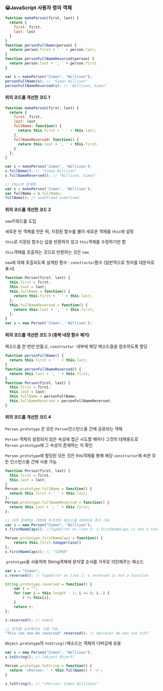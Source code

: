 ### 😀JavaScript 사용자 정의 객체

```js
function makePerson(first, last) {
  return {
    first: first,
    last: last
  }
}
function personFullName(person) {
  return person.first + ' ' + person.last;
}
function personFullNameReversed(person) {
  return person.last + ', ' + person.first
}

var s = makePerson("Simon", "Willison");
personFullName(s); // "Simon Willison"
personFullNameReversed(s); // "Willison, Simon"
```



#### 위의 코드를 개선한 코드 1

```js
function makePerson(first, last) {
  return {
    first: first,
    last: last,
    fullName: function() {
      return this.first + ' ' + this.last;
    },
    fullNameReversed: function() {
      return this.last + ', ' + this.first;
    }
  };
}

var s = makePerson('Simon', 'Willison');
s.fullName(); // "Simon Willison"
s.fullNameReversed(); // "Willison, Simon"

// this의 문제점
var s = makePerson('Simon', 'Willison');
var fullName = s.fullName;
fullName(); // undefined undefined
```



#### 위의 코드를 개선한 코드 2

`new`키워드를 도입

새로운 빈 객체를 만든 뒤, 지정된 함수를 불러 새로운 객체를 `this`에 설정

`this`로 지정된 함수는 값을 반환하지 않고 `this`객체를 수정하기만 함

`this`객체를 호출하는 곳으로 반환하는 것은 `new` 

`new`에 의해 호출되도록 설계된 함수 : `constructor`함수 (일반적으로 첫자를 대문자로 표시)

```js
function Person(first, last) {
  this.first = first;
  this.last = last;
  this.fullName = function() {
    return this.first + ' ' + this.last;
  };
  this.fullNameReversed = function() {
    return this.last + ', ' + this.first;
  };
}
var s = new Person('Simon', 'Willison');
```



#### 위의 코드를 개선한 코드 3 (중복 내장 함수 제거)

메소드를 한 번만 만들고, `constructor `내부에 해당 메소드들을 참조하도록 할당

```js
function personFullName() {
  return this.first + ' ' + this.last;
}
function personFullNameReversed() {
  return this.last + ', ' + this.first;
}
function Person(first, last) {
  this.first = first;
  this.last = last;
  this.fullName = personFullName;
  this.fullNameReversed = personFullNameReversed;
}
```



#### 위의 코드를 개선한 코드 4 

`Person.prototype` 은 모든 `Person`인스턴스들 간에 공유되는 객체

`Person` 객체의 설정되지 않은 속성에 접근 시도할 때마다 그것의 대체용도로 `Person.prototype`에 그 속성이 존재하는 지 확인

`Person.prototype`에 할당된 모든 것은 this객체를 통해 해당 `constructor`에 속한 모든 인스턴스들 간에 사용 가능

```js
function Person(first, last) {
  this.first = first;
  this.last = last;
}
Person.prototype.fullName = function() {
  return this.first + ' ' + this.last;
};
Person.prototype.fullNameReversed = function() {
  return this.last + ', ' + this.first;
};

// 이미 존재하는 객체에 추가적인 메소드를 바로바로 추가 가능
var s = new Person("Simon", "Willison");
s.firstNameCaps(); //TypeError on line 1: s.firstNameCaps is not a function

Person.prototype.firstNameCaps = function() {
    return this.first.toUpperCase()
};
s.firstNameCaps(); // "SIMON"
```



​	`prototype`을 사용하여 String객체에 문자열 순서를 거꾸로 리턴해주는 메소드

```js
var s = "Simon";
s.reversed(); // TypeError on line 1: s.reversed is not a function

String.prototype.reversed = function() {
    var r = "";
    for (var i = this.length - 1; i >= 0; i--) {
        r += this[i];
    }
    return r;
};

s.reversed(); // nomiS

// 문자열 상수에서도 사용 가능
"This can now be reversed".reversed(); // desrever eb won nac sihT
```



`Object.prototype`의 `toString()`메소드는 객체의 디버깅에 유용

```js
var s = new Person("Simon", "Willison");
s.toString(); // [object Object]

Person.prototype.toString = function() {
  return '<Person: ' + this.fullName() + '>';
}

s.toString(); // "<Person: Simon Willison>"
```

